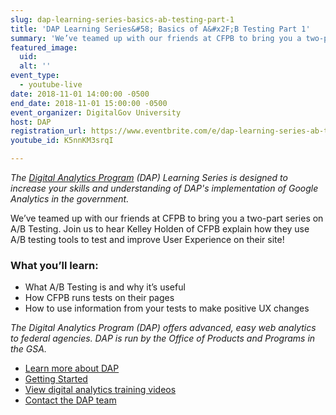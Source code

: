 ```yaml
---
slug: dap-learning-series-basics-ab-testing-part-1
title: 'DAP Learning Series&#58; Basics of A&#x2F;B Testing Part 1'
summary: 'We’ve teamed up with our friends at CFPB to bring you a two-part series on A/B Testing.'
featured_image:
  uid:
  alt: ''
event_type:
  - youtube-live
date: 2018-11-01 14:00:00 -0500
end_date: 2018-11-01 15:00:00 -0500
event_organizer: DigitalGov University
host: DAP
registration_url: https://www.eventbrite.com/e/dap-learning-series-ab-testing-basics-part-1-registration-51480200666
youtube_id: K5nnKM3srqI

---
```


_The [Digital Analytics Program](https://www.digitalgov.gov/services/dap/) (DAP) Learning Series is designed to increase your skills and understanding of DAP's implementation of Google Analytics in the government._

We’ve teamed up with our friends at CFPB to bring you a two-part series on A/B Testing. Join us to hear Kelley Holden of CFPB explain how they use A/B testing tools to test and improve User Experience on their site!

### What you’ll learn:

- What A/B Testing is and why it’s useful
- How CFPB runs tests on their pages
- How to use information from your tests to make positive UX changes


_The Digital Analytics Program (DAP) offers advanced, easy web analytics to federal agencies. DAP is run by the Office of Products and Programs in the GSA._

- [Learn more about DAP](https://www.digitalgov.gov/services/dap/)
- [Getting Started](https://github.com/digital-analytics-program/gov-wide-code)
- [View digital analytics training videos](https://www.youtube.com/playlist?list=PLd9b-GuOJ3nFwlyvLFUtmDpYFKezhot8P)
- [Contact the DAP team](mailto:dap@support.digitalgov.gov)
